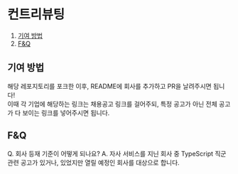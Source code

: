 # 컨트리뷰팅

1. [기여 방법](#기여-방법)
2. [F&Q](#fq)

## 기여 방법 

해당 레포지토리를 포크한 이후, README에 회사를 추가하고 PR을 날려주시면 됩니다!  
이때 각 기업에 해당하는 링크는 채용공고 링크를 걸어주되, 특정 공고가 아닌 전체 공고가 다 보이는 링크를 넣어주시면 됩니다.  

## F&Q

Q. 회사 등재 기준이 어떻게 되나요?
A. 자사 서비스를 지닌 회사 중 TypeScript 직군 관련 공고가 있거나, 있었지만 열릴 예정인 회사를 대상으로 합니다.
